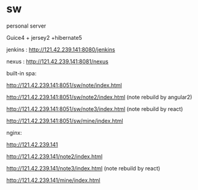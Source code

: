 # sw
personal server

Guice4 + jersey2 +hibernate5 

jenkins : http://121.42.239.141:8080/jenkins

nexus : http://121.42.239.141:8081/nexus

built-in spa:

http://121.42.239.141:8051/sw/note/index.html

http://121.42.239.141:8051/sw/note2/index.html (note rebuild by angular2)

http://121.42.239.141:8051/sw/note3/index.html (note rebuild by react)

http://121.42.239.141:8051/sw/mine/index.html

nginx:

http://121.42.239.141

http://121.42.239.141/note2/index.html

http://121.42.239.141/note3/index.html (note rebuild by react)

http://121.42.239.141/mine/index.html
